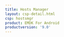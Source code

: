 ```yaml
---
title: Hosts Manager
layout: csp-detail.html
csp: hostsmgr
product: EMDK For Android
productversion: '9.0'
---
```










